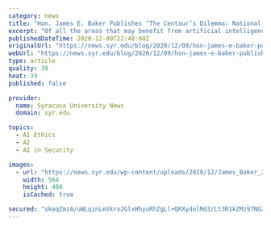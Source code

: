 ```yaml
---
category: news
title: "Hon. James E. Baker Publishes ‘The Centaur’s Dilemma: National Security Law for the Coming AI Revolution’"
excerpt: "Of all the areas that may benefit from artificial intelligence (AI) or be damaged by it, national security might be the most important. “Security risk will come first, as states—and perhaps other actors—race to develop and defend against the advantages of AI-enabled intelligence,"
publishedDateTime: 2020-12-09T22:48:00Z
originalUrl: "https://news.syr.edu/blog/2020/12/09/hon-james-e-baker-publishes-the-centaurs-dilemma-national-security-law-for-the-coming-ai-revolution/"
webUrl: "https://news.syr.edu/blog/2020/12/09/hon-james-e-baker-publishes-the-centaurs-dilemma-national-security-law-for-the-coming-ai-revolution/"
type: article
quality: 39
heat: 39
published: false

provider:
  name: Syracuse University News
  domain: syr.edu

topics:
  - AI Ethics
  - AI
  - AI in Security

images:
  - url: "https://news.syr.edu/wp-content/uploads/2020/12/James_Baker_2018_1.690-564x400.jpg"
    width: 564
    height: 400
    isCached: true

secured: "skeqZmzA/uWLqinLeVkrv2GlxHhyuRhZgLl+QRXydolMd3/Lt3R1kZMz97NGZ8BPfPVW+ymicVPL7SQMTWkADrFP5VBGr7QRw807el+zLmA0JF1plgDklNW0cRCsgmWkPeshJbmpL9JNGNkV3c2HFr0uhigVxVMXJH4cAGdm+cxG6QNn9QjwdGxMh+juj/O+TM13GIyvfa/+vUaHVblRxRLBMvESOHBTmilyZtrM13hM+3RmDfw6YlsG+Hjasxsai7gTJETaELyMWNxGW6Ubqd9eQDNtWQSWwEkFlwpLNEcvDr8OKil3Gdg8jJMeWi5PLcKIt+8/X34U6qf6T4ez0U1Gd1neiHZyTJGR74g0IKg=;5Xt+QbH3qYGhNVVtkyAWSw=="
---
```


